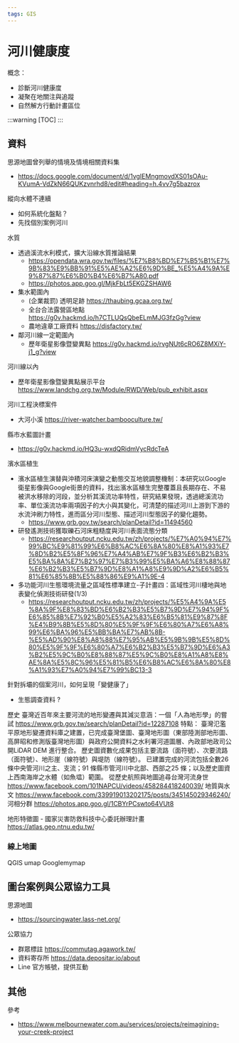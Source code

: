 ```yaml
---
tags: GIS
---
```


# 河川健康度

概念：
- 診斷河川健康度
- 凝聚在地關注與追蹤
- 自然解方行動計畫區位

:::warning
[TOC]
:::

## 資料

思源地圖曾列舉的情境及情境相關資料集
- https://docs.google.com/document/d/1vgIEMngmovdXS01sOAu-KVumA-VdZkN66QUKzvnrhd8/edit#heading=h.4vv7g5bazrox

縱向水體不連續
- 如何系統化盤點？
- 先找個別案例河川

水質
- 透過溪流水利模式，擴大沿線水質推論結果 
    - https://opendata.wra.gov.tw/files/%E7%B8%BD%E7%B5%B1%E7%9B%83%E9%BB%91%E5%AE%A2%E6%9D%BE_%E5%A4%9A%E9%87%87%E6%B0%B4%E6%B7%A80.pdf
    - https://photos.app.goo.gl/MjkFbLt5EKGZSHAW6
- 集水範圍內
    - (企業裁罰) 透明足跡 https://thaubing.gcaa.org.tw/
    - 全台合法露營區地點 https://g0v.hackmd.io/h7CTLUQsQbeELmMJG3fzGg?view
    - 農地違章工廠資料 https://disfactory.tw/
- 鄰河川線一定範圍內
    - 歷年衛星影像暨變異點 https://g0v.hackmd.io/rvgNUt6cRO6Z8MXiY-j1_g?view

河川線以內
- 歷年衛星影像暨變異點展示平台 https://www.landchg.org.tw/Module/RWD/Web/pub_exhibit.aspx

河川工程決標案件
- 大河小溪 https://river-watcher.bambooculture.tw/

縣市水藍圖計畫
- https://g0v.hackmd.io/HQ3u-wxdQRidmVycRdcTeA

濱水區植生
- 濱水區植生演替與沖積河床演變之動態交互地貌調整機制：本研究以Google衛星影像與Google街景的資料，找出濱水區植生完整覆蓋且長期存在、不易被洪水移除的河段，並分析其溪流功率特性，研究結果發現，透過總溪流功率、單位溪流功率兩項因子的大小與其變化，可清楚的描述河川上游到下游的水流沖刷力特性，進而區分河川型態、描述河川型態因子的變化趨勢。 
    - https://www.grb.gov.tw/search/planDetail?id=11494560
- 研發遙測技術獲取礫石河床粗糙度與河川表面流態分類
    - https://researchoutput.ncku.edu.tw/zh/projects/%E7%A0%94%E7%99%BC%E9%81%99%E6%B8%AC%E6%8A%80%E8%A1%93%E7%8D%B2%E5%8F%96%E7%A4%AB%E7%9F%B3%E6%B2%B3%E5%BA%8A%E7%B2%97%E7%B3%99%E5%BA%A6%E8%88%87%E6%B2%B3%E5%B7%9D%E8%A1%A8%E9%9D%A2%E6%B5%81%E6%85%8B%E5%88%86%E9%A1%9E-4
- 多功能河川生態環境流量之區域性標準建立-子計畫四：區域性河川棲地與地表變化偵測技術研發(1/3)
    - https://researchoutput.ncku.edu.tw/zh/projects/%E5%A4%9A%E5%8A%9F%E8%83%BD%E6%B2%B3%E5%B7%9D%E7%94%9F%E6%85%8B%E7%92%B0%E5%A2%83%E6%B5%81%E9%87%8F%E4%B9%8B%E5%8D%80%E5%9F%9F%E6%80%A7%E6%A8%99%E6%BA%96%E5%BB%BA%E7%AB%8B-%E5%AD%90%E8%A8%88%E7%95%AB%E5%9B%9B%E5%8D%80%E5%9F%9F%E6%80%A7%E6%B2%B3%E5%B7%9D%E6%A3%B2%E5%9C%B0%E8%88%87%E5%9C%B0%E8%A1%A8%E8%AE%8A%E5%8C%96%E5%81%B5%E6%B8%AC%E6%8A%80%E8%A1%93%E7%A0%94%E7%99%BC13-3

針對拆壩的個案河川，如何呈現「變健康了」
- 生態調查資料 ?


歷史
臺灣近百年來主要河流的地形變遷與其減災意涵：一個「人為地形學」的嘗試
https://www.grb.gov.tw/search/planDetail?id=12287108
特點：
臺灣氾濫平原地形變遷資料庫之建置，已完成臺灣堡圖、臺灣地形圖（東部陸測部地形圖、高屏昭和修測版臺灣地形圖）與政府公開資料之水利署河道圖層、內政部地政司公開LiDAR DEM 進行整合。
歷史圖資數化成果包括主要流路（面符號）、次要流路（面符號）、地形崖（線符號）與堤防（線符號）。
已建置完成的河流包括全數26 條中央管河川之主、支流；91 條縣市管河川中北部、西部之25 條；以及歷史圖資上西南海岸之水體（如魚塭）範圍。
從歷史航照與地圖追尋台灣河流身世
https://www.facebook.com/101NAPCU/videos/458284418240039/
地質與水文
https://www.facebook.com/339919013202175/posts/345145029346240/
河相分群
https://photos.app.goo.gl/1CBYrPCswto64VUt8

地形特徵圖 - 國家災害防救科技中心委託辦理計畫
https://atlas.geo.ntnu.edu.tw/

### 線上地圖

QGIS 
umap
Googlemymap

## 圖台案例與公眾協力工具

思源地圖
- https://sourcingwater.lass-net.org/

公眾協力
- 群眾標註 https://commutag.agawork.tw/
- 資料寄存所 https://data.depositar.io/about
- Line 官方帳號，提供互動


## 其他

參考
- https://www.melbournewater.com.au/services/projects/reimagining-your-creek-project